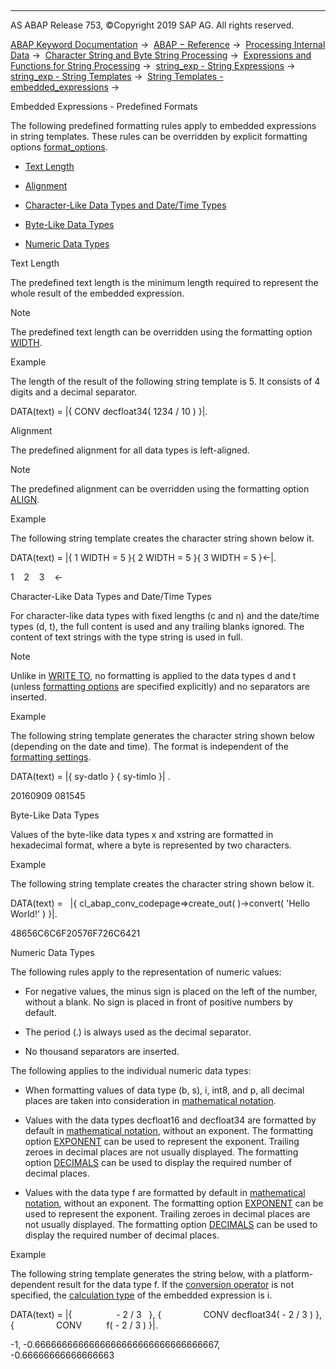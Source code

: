   

* * *

AS ABAP Release 753, ©Copyright 2019 SAP AG. All rights reserved.

[ABAP Keyword Documentation](javascript:call_link\('abenabap.htm'\)) →  [ABAP − Reference](javascript:call_link\('abenabap_reference.htm'\)) →  [Processing Internal Data](javascript:call_link\('abenabap_data_working.htm'\)) →  [Character String and Byte String Processing](javascript:call_link\('abenabap_data_string.htm'\)) →  [Expressions and Functions for String Processing](javascript:call_link\('abenstring_processing_expr_func.htm'\)) →  [string\_exp - String Expressions](javascript:call_link\('abapcompute_string.htm'\)) →  [string\_exp - String Templates](javascript:call_link\('abenstring_templates.htm'\)) →  [String Templates - embedded\_expressions](javascript:call_link\('abenstring_templates_expressions.htm'\)) → 

Embedded Expressions - Predefined Formats

The following predefined formatting rules apply to embedded expressions in string templates. These rules can be overridden by explicit formatting options [format\_options](javascript:call_link\('abapcompute_string_format_options.htm'\)).

-   [Text Length](#@@ITOC@@ABENSTRING_TEMPLATES_PREDEF_FORMAT_1)

-   [Alignment](#@@ITOC@@ABENSTRING_TEMPLATES_PREDEF_FORMAT_2)

-   [Character-Like Data Types and Date/Time Types](#@@ITOC@@ABENSTRING_TEMPLATES_PREDEF_FORMAT_3)

-   [Byte-Like Data Types](#@@ITOC@@ABENSTRING_TEMPLATES_PREDEF_FORMAT_4)

-   [Numeric Data Types](#@@ITOC@@ABENSTRING_TEMPLATES_PREDEF_FORMAT_5)

Text Length

The predefined text length is the minimum length required to represent the whole result of the embedded expression.

Note

The predefined text length can be overridden using the formatting option [WIDTH](javascript:call_link\('abapcompute_string_format_options.htm'\)).

Example

The length of the result of the following string template is 5. It consists of 4 digits and a decimal separator.

DATA(text) = |{ CONV decfloat34( 1234 / 10 ) }|.

Alignment

The predefined alignment for all data types is left-aligned.

Note

The predefined alignment can be overridden using the formatting option [ALIGN](javascript:call_link\('abapcompute_string_format_options.htm'\)).

Example

The following string template creates the character string shown below it.

DATA(text) = |{ 1 WIDTH = 5 }{ 2 WIDTH = 5 }{ 3 WIDTH = 5 }<-|.

1    2    3    <-

Character-Like Data Types and Date/Time Types

For character-like data types with fixed lengths (c and n) and the date/time types (d, t), the full content is used and any trailing blanks ignored. The content of text strings with the type string is used in full.

Note

Unlike in [WRITE TO](javascript:call_link\('abenwrite_formats.htm'\)), no formatting is applied to the data types d and t (unless [formatting options](javascript:call_link\('abapcompute_string_format_options.htm'\)) are specified explicitly) and no separators are inserted.

Example

The following string template generates the character string shown below (depending on the date and time). The format is independent of the [formatting settings](javascript:call_link\('abencountry.htm'\)).

DATA(text) = |{ sy-datlo } { sy-timlo }| .

20160909 081545

Byte-Like Data Types

Values of the byte-like data types x and xstring are formatted in hexadecimal format, where a byte is represented by two characters.

Example

The following string template creates the character string shown below it.

DATA(text) =
  |{ cl\_abap\_conv\_codepage=>create\_out( )->convert( 'Hello World!' ) }|.

48656C6C6F20576F726C6421

Numeric Data Types

The following rules apply to the representation of numeric values:

-   For negative values, the minus sign is placed on the left of the number, without a blank. No sign is placed in front of positive numbers by default.

-   The period (.) is always used as the decimal separator.

-   No thousand separators are inserted.

The following applies to the individual numeric data types:

-   When formatting values of data type (b, s), i, int8, and p, all decimal places are taken into consideration in [mathematical notation](javascript:call_link\('abenmathematical_notation_glosry.htm'\) "Glossary Entry").

-   Values with the data types decfloat16 and decfloat34 are formatted by default in [mathematical notation](javascript:call_link\('abenmathematical_notation_glosry.htm'\) "Glossary Entry"), without an exponent. The formatting option [EXPONENT](javascript:call_link\('abapcompute_string_format_options.htm'\)) can be used to represent the exponent. Trailing zeroes in decimal places are not usually displayed. The formatting option [DECIMALS](javascript:call_link\('abapcompute_string_format_options.htm'\)) can be used to display the required number of decimal places.

-   Values with the data type f are formatted by default in [mathematical notation](javascript:call_link\('abenmathematical_notation_glosry.htm'\) "Glossary Entry"), without an exponent. The formatting option [EXPONENT](javascript:call_link\('abapcompute_string_format_options.htm'\)) can be used to represent the exponent. Trailing zeroes in decimal places are not usually displayed. The formatting option [DECIMALS](javascript:call_link\('abapcompute_string_format_options.htm'\)) can be used to display the required number of decimal places.

Example

The following string template generates the string below, with a platform-dependent result for the data type f. If the [conversion operator](javascript:call_link\('abenconversion_operator_glosry.htm'\) "Glossary Entry") is not specified, the [calculation type](javascript:call_link\('abencalculation_type_glosry.htm'\) "Glossary Entry") of the embedded expression is i.

DATA(text) = |{                  - 2 / 3   }, {
                CONV decfloat34( - 2 / 3 ) }, {
                CONV          f( - 2 / 3 ) }|.

\-1, -0.6666666666666666666666666666666667, -0.66666666666666663